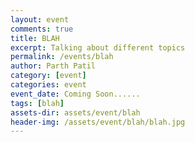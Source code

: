 ```yaml
---
layout: event
comments: true
title: BLAH
excerpt: Talking about different topics
permalink: /events/blah
author: Parth Patil
category: [event]
categories: event
event_date: Coming Soon......
tags: [blah]
assets-dir: assets/event/blah
header-img: /assets/event/blah/blah.jpg
---
```

